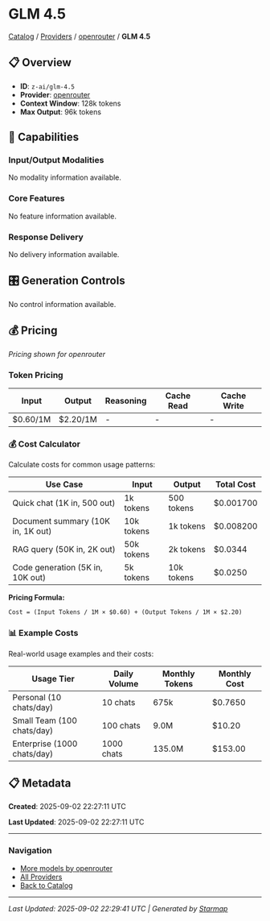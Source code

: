 # GLM 4.5
  
[Catalog](../../../../..) / [Providers](../../../..) / [openrouter](../../..) / **GLM 4.5**


## 📋 Overview
  
- **ID**: `z-ai/glm-4.5`
- **Provider**: [openrouter](../)
- **Context Window**: 128k tokens
- **Max Output**: 96k tokens
  
## 🎯 Capabilities
  
### Input/Output Modalities
  
No modality information available.
  
### Core Features
  
No feature information available.
  
### Response Delivery
  
No delivery information available.
  
## 🎛️ Generation Controls
  
No control information available.
  
## 💰 Pricing
  
*Pricing shown for openrouter*
  
  
### Token Pricing
  
| Input | Output | Reasoning | Cache Read | Cache Write |
|---------|---------|---------|---------|---------|
| $0.60/1M | $2.20/1M | - | - | - |

  
### 💰 Cost Calculator
  
Calculate costs for common usage patterns:
  
  
| Use Case | Input | Output | Total Cost |
|---------|---------|---------|---------|
| Quick chat (1K in, 500 out) | 1k tokens | 500 tokens | $0.001700 |
| Document summary (10K in, 1K out) | 10k tokens | 1k tokens | $0.008200 |
| RAG query (50K in, 2K out) | 50k tokens | 2k tokens | $0.0344 |
| Code generation (5K in, 10K out) | 5k tokens | 10k tokens | $0.0250 |

  
**Pricing Formula:**
  
```
Cost = (Input Tokens / 1M × $0.60) + (Output Tokens / 1M × $2.20)
```
  
### 📊 Example Costs
  
Real-world usage examples and their costs:
  
  
| Usage Tier | Daily Volume | Monthly Tokens | Monthly Cost |
|---------|---------|---------|---------|
| Personal (10 chats/day) | 10 chats | 675k | $0.7650 |
| Small Team (100 chats/day) | 100 chats | 9.0M | $10.20 |
| Enterprise (1000 chats/day) | 1000 chats | 135.0M | $153.00 |

  
## 📋 Metadata
  
**Created**: 2025-09-02 22:27:11 UTC
  
**Last Updated**: 2025-09-02 22:27:11 UTC
  
  
---
  
  
### Navigation

- [More models by openrouter](../)
- [All Providers](../../../../../providers)
- [Back to Catalog](../../../../..)


---
_Last Updated: 2025-09-02 22:29:41 UTC | Generated by [Starmap](https://github.com/agentstation/starmap)_
